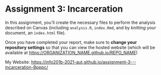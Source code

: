 # Assignment 3: Incarceration
In this assignment, you'll create the necessary files to perform the analysis described on Canvas (including `analysis.R`, `index.Rmd`, and by _knitting_ your document, an `index.html` file). 

Once you have completed your report, make sure to **change your repository settings** so that you can view the hosted website (which will be available at https://ORGANIZATION_NAME.github.io/REPO_NAME)

My Website: https://info201b-2021-aut.github.io/assignment-3---incarceration-Bpppc/

